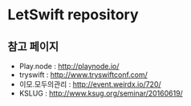 # LetSwift repository

## 참고 페이지
* Play.node : http://playnode.io/
* tryswift : http://www.tryswiftconf.com/
* 이모.모두의관리 : http://event.weirdx.io/720/
* KSLUG : http://www.ksug.org/seminar/20160619/
